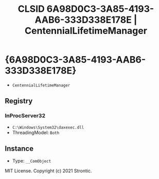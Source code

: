 ﻿---
title: "CLSID 6A98D0C3-3A85-4193-AAB6-333D338E178E | CentennialLifetimeManager"
excerpt: What is COM-Object CLSID 6A98D0C3-3A85-4193-AAB6-333D338E178E?
---

# {6A98D0C3-3A85-4193-AAB6-333D338E178E}

* `CentennialLifetimeManager`

## Registry


### InProcServer32

* `C:\Windows\System32\daxexec.dll`
* ThreadingModel: `Both`

## Instance

* Type: `__ComObject`

MIT License. Copyright (c) 2021 Strontic.


